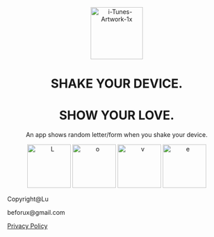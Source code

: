 <center><a href="https://imgbb.com/"><img width="120" height="120" src="https://i.ibb.co/3Sxm9Mr/i-Tunes-Artwork-1x.png" alt="i-Tunes-Artwork-1x" border="0"></a></center>

<center><h1>SHAKE YOUR DEVICE.</h1> 
  <h1>SHOW YOUR LOVE.</h1 > </center>
<center><p class="small">An app shows random letter/form when you shake your device.</p></center>
  
<center>
<a href="https://ibb.co/WKvkYW8"><img width="100" src="https://i.ibb.co/vz43Kxy/L.png" alt="L" border="0"></a>
<a href="https://ibb.co/sWQcxmB"><img width="100" src="https://i.ibb.co/nPf4dgW/o.png" alt="o" border="0"></a>
<a href="https://ibb.co/bLWvMg4"><img width="100" src="https://i.ibb.co/mtDyVCn/v.png" alt="v" border="0"></a>
<a href="https://ibb.co/f4dXp1V"><img width="100" src="https://i.ibb.co/ChKw71p/e.png" alt="e" border="0"></a>
</center>


<footer>
 <p class="small">Copyright@Lu</p>
 <p class="small">beforux@gmail.com</p>
 <p class="small"><a href="https://beforux.github.io/ShakeYourLove/privatepolicy">Privacy Policy</a></p>
</footer>

